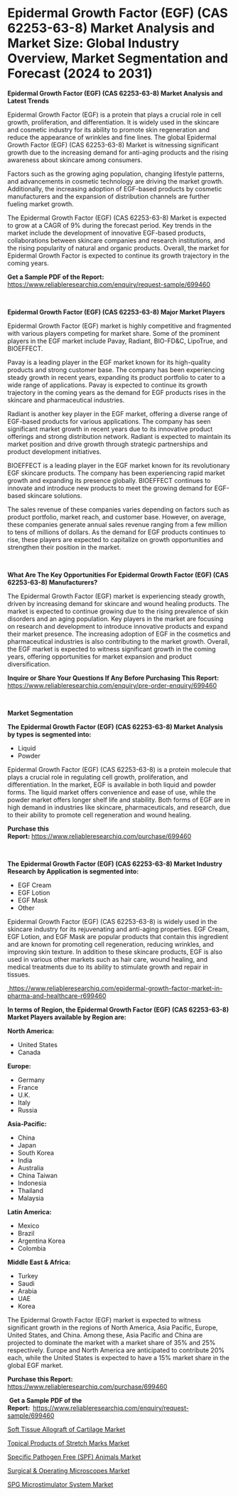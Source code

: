 <p><h1>Epidermal Growth Factor (EGF) (CAS 62253-63-8) Market Analysis and Market Size: Global Industry Overview, Market Segmentation and Forecast (2024 to 2031)</h1></p><p><strong>Epidermal Growth Factor (EGF) (CAS 62253-63-8) Market Analysis and Latest Trends</strong></p>
<p><p>Epidermal Growth Factor (EGF) is a protein that plays a crucial role in cell growth, proliferation, and differentiation. It is widely used in the skincare and cosmetic industry for its ability to promote skin regeneration and reduce the appearance of wrinkles and fine lines. The global Epidermal Growth Factor (EGF) (CAS 62253-63-8) Market is witnessing significant growth due to the increasing demand for anti-aging products and the rising awareness about skincare among consumers.</p><p>Factors such as the growing aging population, changing lifestyle patterns, and advancements in cosmetic technology are driving the market growth. Additionally, the increasing adoption of EGF-based products by cosmetic manufacturers and the expansion of distribution channels are further fueling market growth.</p><p>The Epidermal Growth Factor (EGF) (CAS 62253-63-8) Market is expected to grow at a CAGR of 9% during the forecast period. Key trends in the market include the development of innovative EGF-based products, collaborations between skincare companies and research institutions, and the rising popularity of natural and organic products. Overall, the market for Epidermal Growth Factor is expected to continue its growth trajectory in the coming years.</p></p>
<p><strong>Get a Sample PDF of the Report:&nbsp;</strong> <a href="https://www.reliableresearchiq.com/enquiry/request-sample/699460">https://www.reliableresearchiq.com/enquiry/request-sample/699460</a></p>
<p>&nbsp;</p>
<p><strong>Epidermal Growth Factor (EGF) (CAS 62253-63-8) Major Market Players</strong></p>
<p><p>Epidermal Growth Factor (EGF) market is highly competitive and fragmented with various players competing for market share. Some of the prominent players in the EGF market include Pavay, Radiant, BIO-FD&C, LipoTrue, and BIOEFFECT. </p><p>Pavay is a leading player in the EGF market known for its high-quality products and strong customer base. The company has been experiencing steady growth in recent years, expanding its product portfolio to cater to a wide range of applications. Pavay is expected to continue its growth trajectory in the coming years as the demand for EGF products rises in the skincare and pharmaceutical industries.</p><p>Radiant is another key player in the EGF market, offering a diverse range of EGF-based products for various applications. The company has seen significant market growth in recent years due to its innovative product offerings and strong distribution network. Radiant is expected to maintain its market position and drive growth through strategic partnerships and product development initiatives.</p><p>BIOEFFECT is a leading player in the EGF market known for its revolutionary EGF skincare products. The company has been experiencing rapid market growth and expanding its presence globally. BIOEFFECT continues to innovate and introduce new products to meet the growing demand for EGF-based skincare solutions.</p><p>The sales revenue of these companies varies depending on factors such as product portfolio, market reach, and customer base. However, on average, these companies generate annual sales revenue ranging from a few million to tens of millions of dollars. As the demand for EGF products continues to rise, these players are expected to capitalize on growth opportunities and strengthen their position in the market.</p></p>
<p>&nbsp;</p>
<p><strong>What Are The Key Opportunities For Epidermal Growth Factor (EGF) (CAS 62253-63-8) Manufacturers?</strong></p>
<p><p>The Epidermal Growth Factor (EGF) market is experiencing steady growth, driven by increasing demand for skincare and wound healing products. The market is expected to continue growing due to the rising prevalence of skin disorders and an aging population. Key players in the market are focusing on research and development to introduce innovative products and expand their market presence. The increasing adoption of EGF in the cosmetics and pharmaceutical industries is also contributing to the market growth. Overall, the EGF market is expected to witness significant growth in the coming years, offering opportunities for market expansion and product diversification.</p></p>
<p><strong>Inquire or Share Your Questions If Any Before Purchasing This Report:</strong> <a href="https://www.reliableresearchiq.com/enquiry/pre-order-enquiry/699460">https://www.reliableresearchiq.com/enquiry/pre-order-enquiry/699460</a></p>
<p>&nbsp;</p>
<p><strong>Market Segmentation</strong></p>
<p><strong>The Epidermal Growth Factor (EGF) (CAS 62253-63-8) Market Analysis by types is segmented into:</strong></p>
<p><ul><li>Liquid</li><li>Powder</li></ul></p>
<p><p>Epidermal Growth Factor (EGF) (CAS 62253-63-8) is a protein molecule that plays a crucial role in regulating cell growth, proliferation, and differentiation. In the market, EGF is available in both liquid and powder forms. The liquid market offers convenience and ease of use, while the powder market offers longer shelf life and stability. Both forms of EGF are in high demand in industries like skincare, pharmaceuticals, and research, due to their ability to promote cell regeneration and wound healing.</p></p>
<p><strong>Purchase this Report:&nbsp;</strong><a href="https://www.reliableresearchiq.com/purchase/699460">https://www.reliableresearchiq.com/purchase/699460</a></p>
<p>&nbsp;</p>
<p><strong>The Epidermal Growth Factor (EGF) (CAS 62253-63-8) Market Industry Research by Application is segmented into:</strong></p>
<p><ul><li>EGF Cream</li><li>EGF Lotion</li><li>EGF Mask</li><li>Other</li></ul></p>
<p><p>Epidermal Growth Factor (EGF) (CAS 62253-63-8) is widely used in the skincare industry for its rejuvenating and anti-aging properties. EGF Cream, EGF Lotion, and EGF Mask are popular products that contain this ingredient and are known for promoting cell regeneration, reducing wrinkles, and improving skin texture. In addition to these skincare products, EGF is also used in various other markets such as hair care, wound healing, and medical treatments due to its ability to stimulate growth and repair in tissues.</p></p>
<p><a href="https://www.reliableresearchiq.com/epidermal-growth-factor-market-in-pharma-and-healthcare-r699460">&nbsp;https://www.reliableresearchiq.com/epidermal-growth-factor-market-in-pharma-and-healthcare-r699460</a></p>
<p><strong>In terms of Region, the Epidermal Growth Factor (EGF) (CAS 62253-63-8) Market Players available by Region are:</strong></p>
<p>
    <p> <strong> North America: </strong>
        <ul>
            <li>United States</li>
            <li>Canada</li>
        </ul>
        </p> 
    <p> <strong> Europe: </strong>
        <ul>
            <li>Germany</li>
            <li>France</li>
            <li>U.K.</li>
            <li>Italy</li>
            <li>Russia</li>
        </ul>
        </p> 
    <p> <strong> Asia-Pacific: </strong>
        <ul>
            <li>China</li>
            <li>Japan</li>
            <li>South Korea</li>
            <li>India</li>
            <li>Australia</li>
            <li>China Taiwan</li>
            <li>Indonesia</li>
            <li>Thailand</li>
            <li>Malaysia</li>
        </ul>
        </p> 
    <p> <strong> Latin America: </strong>
        <ul>
            <li>Mexico</li>
            <li>Brazil</li>
            <li>Argentina Korea</li>
            <li>Colombia</li>
        </ul>
        </p> 
    <p> <strong> Middle East & Africa: </strong>
        <ul>
            <li>Turkey</li>
            <li>Saudi</li>
            <li>Arabia</li>
            <li>UAE</li>
            <li>Korea</li>
        </ul>
    </p>
    </p>
<p><p>The Epidermal Growth Factor (EGF) market is expected to witness significant growth in the regions of North America, Asia Pacific, Europe, United States, and China. Among these, Asia Pacific and China are projected to dominate the market with a market share of 35% and 25% respectively. Europe and North America are anticipated to contribute 20% each, while the United States is expected to have a 15% market share in the global EGF market.</p></p>
<p><strong>Purchase this Report: </strong><a href="https://www.reliableresearchiq.com/purchase/699460">https://www.reliableresearchiq.com/purchase/699460</a></p>
<p>&nbsp;<strong>Get a Sample PDF of the Report:&nbsp;&nbsp;</strong><a href="https://www.reliableresearchiq.com/enquiry/request-sample/699460">https://www.reliableresearchiq.com/enquiry/request-sample/699460</a></p>
<p><strong></strong></p>
<p><p><a href="https://github.com/angelajermaine/Market-Research-Report-List-4/blob/main/soft-tissue-allograft-of-cartilage-market.md">Soft Tissue Allograft of Cartilage Market</a></p><p><a href="https://github.com/hrhzhypq19/Market-Research-Report-List-1/blob/main/topical-products-of-stretch-marks-market.md">Topical Products of Stretch Marks Market</a></p><p><a href="https://github.com/brendafegmorris532/Market-Research-Report-List-2/blob/main/specific-pathogen-free-spf-animals-market.md">Specific Pathogen Free (SPF) Animals Market</a></p><p><a href="https://github.com/kishanagarner91/Market-Research-Report-List-1/blob/main/surgical-operating-microscopes-market.md">Surgical & Operating Microscopes Market</a></p><p><a href="https://github.com/LarryPearsongXXfvf/Market-Research-Report-List-1/blob/main/spg-microstimulator-system-market.md">SPG Microstimulator System Market</a></p></p>